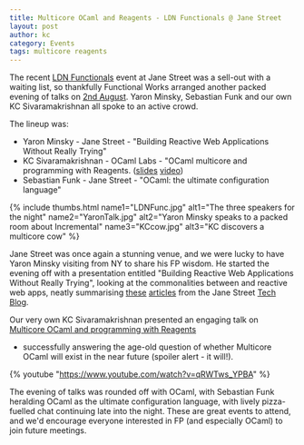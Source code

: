 ```yaml
---
title: Multicore OCaml and Reagents - LDN Functionals @ Jane Street
layout: post
author: kc
category: Events
tags: multicore reagents 
---
```


The recent [LDN
Functionals](https://www.meetup.com/London-Functionals/)
event at Jane Street was a sell-out with a waiting list, so thankfully
Functional Works arranged another packed evening of talks on [2nd
August](http://www.meetup.com/London-Functionals/events/232615906/).
Yaron Minsky, Sebastian Funk and our own KC Sivaramakrishnan all spoke
to an active crowd.

The lineup was:

-   Yaron Minsky - Jane Street - "Building Reactive Web Applications
    Without Really Trying"
-   KC Sivaramakrishnan - OCaml Labs - "OCaml multicore and programming
    with Reagents.
    ([slides](https://speakerdeck.com/kayceesrk/reagents-lock-free-programming-for-the-masses)
    [video](https://www.youtube.com/watch?v=qRWTws_YPBA))
-   Sebastian Funk - Jane Street - "OCaml: the ultimate configuration
    language"

{% include thumbs.html name1="LDNFunc.jpg" alt1="The three speakers for the night" name2="YaronTalk.jpg" alt2="Yaron Minsky speaks to a packed room about Incremental" name3="KCcow.jpg" alt3="KC discovers a multicore cow" %}

Jane Street was once again a stunning venue, and we were lucky to have
Yaron Minsky visiting from NY to share his FP wisdom. He started the
evening off with a presentation entitled "Building Reactive Web
Applications Without Really Trying", looking at the commonalities
between and reactive web apps, neatly summarising
[these](https://blogs.janestreet.com/incrementality-and-the-web/)
[articles](https://blogs.janestreet.com/self-adjusting-dom/) from the
Jane Street [Tech Blog](https://blogs.janestreet.com/).

Our very own KC Sivaramakrishnan presented an engaging talk on [Multicore OCaml and programming with
Reagents](https://speakerdeck.com/kayceesrk/reagents-lock-free-programming-for-the-masses)
- successfully answering the age-old question of whether Multicore OCaml
will exist in the near future (spoiler alert - it will!).

{% youtube "https://www.youtube.com/watch?v=qRWTws_YPBA" %}

The evening of talks was rounded off with OCaml, with Sebastian Funk
heralding OCaml as the ultimate configuration language, with lively
pizza-fuelled chat continuing late into the night. These are great
events to attend, and we'd encourage everyone interested in FP (and
especially OCaml) to join future meetings.
